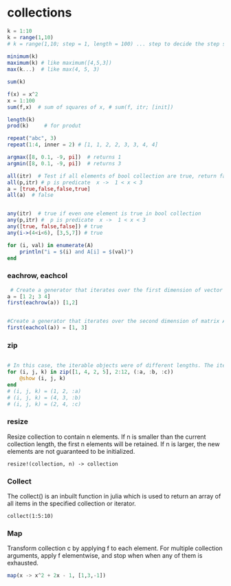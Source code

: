 #  collections

```julia
k = 1:10
k = range(1,10)
# k = range(1,10; step = 1, length = 100) ... step to decide the step side.. length to specify how many points.. step is calculated accordinly.. either specify step or length (not both)
 
minimum(k) 
maximum(k) # like maximum([4,5,3])
max(k...)  # like max(4, 5, 3)

sum(k)

f(x) = x^2
x = 1:100
sum(f,x)  # sum of squares of x, # sum(f, itr; [init]) 

length(k)
prod(k)     # for produt

repeat("abc", 3)
repeat(1:4, inner = 2) # [1, 1, 2, 2, 3, 3, 4, 4]
```


```julia
argmax([8, 0.1, -9, pi])  # returns 1
argmin([8, 0.1, -9, pi])  # returns 3

all(itr)  # Test if all elements of bool collection are true, return false if a false value is present
all(p,itr) # p is predicate  x ->  1 < x < 3
a = [true,false,false,true]
all(a)  # false


any(itr)  # true if even one element is true in bool collection
any(p,itr) #  p is predicate  x ->  1 < x < 3
any([true, false,false]) # true
any(i->(4<i<6), [3,5,7]) # true
```

```julia
for (i, val) in enumerate(A)
    println("i = $(i) and A[i] = $(val)")
end
```

### eachrow, eachcol
```julia
 # Create a generator that iterates over the first dimension of vector or matrix A
a = [1 2; 3 4]
first(eachrow(a)) [1,2]


#Create a generator that iterates over the second dimension of matrix A
first(eachcol(a)) = [1, 3]
```

### zip
```julia

# In this case, the iterable objects were of different lengths. The iterator returned by the zip function will have the same length as the shortest of its inputs.
for (i, j, k) in zip([1, 4, 2, 5], 2:12, (:a, :b, :c))
    @show (i, j, k)
end
# (i, j, k) = (1, 2, :a)
# (i, j, k) = (4, 3, :b)
# (i, j, k) = (2, 4, :c)

```


### resize
Resize collection to contain n elements. If n is smaller than the current collection length, the first n elements will be retained. If n is larger, the new elements are not guaranteed to be initialized.

```
resize!(collection, n) -> collection
```

### Collect
The collect() is an inbuilt function in julia which is used to return an array of all items in the specified collection or iterator.

```
collect(1:5:10)
```

### Map

 Transform collection c by applying f to each element. For multiple collection arguments, apply f elementwise, and stop when when any of them is exhausted.

```julia
map(x -> x^2 + 2x - 1, [1,3,-1]) 


```